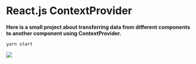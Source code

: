 # React.js ContextProvider 

**Here is a small project about transferring data from different components to another component using ContextProvider.**

`yarn start`

[![](https://i.ibb.co/zPgyf63/Screenshot-2.png)](https://i.ibb.co/zPgyf63/Screenshot-2.png)
